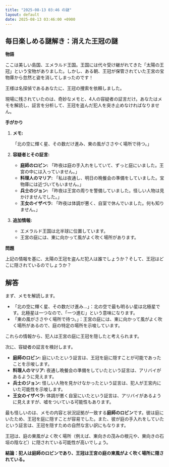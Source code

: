 ```yaml
---
title: "2025-08-13 03:46 の謎"
layout: default
date: 2025-08-13 03:46:00 +0900
---
```

## 毎日楽しめる謎解き：消えた王冠の謎

**物語**

ここは美しい島国、エメラルド王国。王国には代々受け継がれてきた「太陽の王冠」という宝物がありました。しかし、ある朝、王冠が保管されていた王宮の宝物庫から忽然と姿を消してしまったのです！

王様は名探偵であるあなたに、王冠の捜索を依頼しました。

現場に残されていたのは、奇妙なメモと、4人の容疑者の証言だけ。あなたはメモを解読し、証言を分析して、王冠を盗んだ犯人を突き止めなければなりません。

**手がかり**

1.  **メモ:**

    「北の空に輝く星、その数だけ進み、東の風がささやく場所で待つ。」

2.  **容疑者とその証言:**

    *   **庭師のロビン:** 「昨夜は庭の手入れをしていて、ずっと庭にいました。王宮の中には入っていません。」
    *   **料理人のマリア:** 「私は夜通し、明日の晩餐会の準備をしていました。宝物庫には近づいてもいません。」
    *   **兵士のジョン:** 「昨夜は王宮の周りを警備していました。怪しい人物は見かけませんでした。」
    *   **王女のイザベラ:** 「昨夜は体調が悪く、自室で休んでいました。何も知りません。」

3.  **追加情報:**

    *   エメラルド王国は北半球に位置しています。
    *   王宮の庭には、東に向かって風がよく吹く場所があります。

**問題**

上記の情報を基に、太陽の王冠を盗んだ犯人は誰でしょうか？そして、王冠はどこに隠されているのでしょうか？

## 解答

まず、メモを解読します。

*   「北の空に輝く星、その数だけ進み…」：北の空で最も明るい星は北極星です。北極星は一つなので、「一つ進む」という意味になります。
*   「東の風がささやく場所で待つ。」：王宮の庭には、東に向かって風がよく吹く場所があるので、庭の特定の場所を示唆しています。

これらの情報から、犯人は王宮の庭に王冠を隠したと考えられます。

次に、容疑者の証言を検討します。

*   **庭師のロビン:** 庭にいたという証言は、王冠を庭に隠すことが可能であったことを示唆します。
*   **料理人のマリア:** 夜通し晩餐会の準備をしていたという証言は、アリバイがあるように見えます。
*   **兵士のジョン:** 怪しい人物を見かけなかったという証言は、犯人が王宮内にいた可能性を示唆します。
*   **王女のイザベラ:** 体調が悪く自室にいたという証言は、アリバイがあるように見えますが、嘘をついている可能性もあります。

最も怪しいのは、メモの内容と状況証拠が一致する**庭師のロビン**です。彼は庭にいたため、王冠を庭に隠すことが容易でした。また、彼が庭の手入れをしていたという証言は、王冠を隠すための自然な言い訳にもなります。

王冠は、庭の東風がよく吹く場所（例えば、東向きの茂みの根元や、東向きの石垣の陰など）に隠されている可能性が高いでしょう。

**結論：犯人は庭師のロビンであり、王冠は王宮の庭の東風がよく吹く場所に隠されている。**
